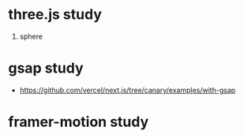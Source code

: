 # three.js study

1. sphere

# gsap study

- https://github.com/vercel/next.js/tree/canary/examples/with-gsap

# framer-motion study

